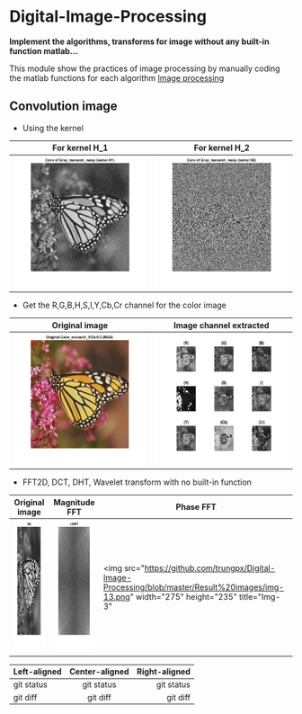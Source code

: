# Digital-Image-Processing
**Implement the algorithms, transforms for image without any built-in function matlab...**

This module show the practices of image processing by manually coding the matlab functions for each algorithm [Image processing](https://github.com/trungpx/Digital-Image-Processing/)
## Convolution image
* Using the kernel
  
| For kernel H_1  | For kernel H_2 |
| ------------- | ------------- |
|<img src="https://github.com/trungpx/Digital-Image-Processing/blob/master/Result%20images/Convolution-K1.png" width="275" height="235" title="Img-conv-kernel-1">|<img src="https://github.com/trungpx/Digital-Image-Processing/blob/master/Result%20images/Convolution-K2.png" width="275" height="235" title="Img-conv-kernel-2">|

* Get the R,G,B,H,S,I,Y,Cb,Cr channel for the color image

| Original image  | Image channel extracted |
| ------------- | ------------- |
|<img src="https://github.com/trungpx/Digital-Image-Processing/blob/master/Result%20images/rgb.png" width="275" height="235" title="Img--1">|<img src="https://github.com/trungpx/Digital-Image-Processing/blob/master/Result%20images/r-g-b-h-s-i-ycb-cr.png" width="275" height="235" title="Img-2">|

* FFT2D, DCT, DHT, Wavelet transform with no built-in function

| Original image  | Magnitude FFT | Phase FFT |
| ------------- | ------------- | ------------- |
|<img src="https://github.com/trungpx/Digital-Image-Processing/blob/master/Result%20images/img-11.png" width="275" height="235" title="Img--1">|<img src="https://github.com/trungpx/Digital-Image-Processing/blob/master/Result%20images/img-12.png" width="275" height="235" title="Img-2">|<img src="https://github.com/trungpx/Digital-Image-Processing/blob/master/Result%20images/img-13.png" width="275" height="235" title="Img-3"|


| Left-aligned | Center-aligned | Right-aligned |
| :---         |     :---:      |          ---: |
| git status   | git status     | git status    |
| git diff     | git diff       | git diff      |

